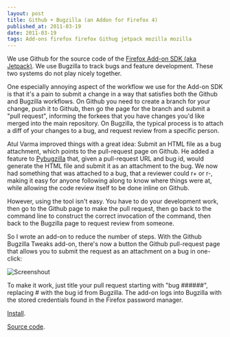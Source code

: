 ```yaml
---
layout: post
title: Github + Bugzilla (an Addon for Firefox 4)
published_at: 2011-03-19
date: 2011-03-19
tags: Add-ons firefox firefox Githug jetpack mozilla mozilla
---
```


We use Github for the source code of the [Firefox Add-on SDK (aka Jetpack)](https://jetpack.mozillalabs.com/ "Add-on SDK"). We use Bugzilla to track bugs and feature development. These two systems do not play nicely together.

One especially annoying aspect of the workflow we use for the Add-on SDK is that it's a pain to submit a change in a way that satisfies both the Github and Bugzilla workflows. On Github you need to create a branch for your change, push it to Github, then go the page for the branch and submit a "pull request", informing the forkees that you have changes you'd like merged into the main repository. On Bugzilla, the typical process is to attach a diff of your changes to a bug, and request review from a specific person.

Atul Varma improved things with a great idea: Submit an HTML file as a bug attachment, which points to the pull-request page on Github. He added a feature to [Pybugzilla](https://github.com/toolness/pybugzilla "Pybugzilla") that, given a pull-request URL and bug id, would generate the HTML file and submit it as an attachment to the bug. We now had something that was attached to a bug, that a reviewer could r+ or r-, making it easy for anyone following along to know where things were at, while allowing the code review itself to be done inline on Github.

However, using the tool isn't easy. You have to do your development work, then go to the Github page to make the pull request, then go back to the command line to construct the correct invocation of the command, then back to the Bugzilla page to request review from someone.

So I wrote an add-on to reduce the number of steps. With the Github Bugzilla Tweaks add-on, there's now a button the Github pull-request page that allows you to submit the request as an attachment on a bug in one-click:

![](4qtB.png "Screenshout")

To make it work, just title your pull request starting with "bug ######", replacing # with the bug id from Bugzilla. The add-on logs into Bugzilla with the stored credentials found in the Firefox password manager.

[Install](http://j.mp/dYtZbs "Install").

[Source code](http://j.mp/g2LLee "Source code.").